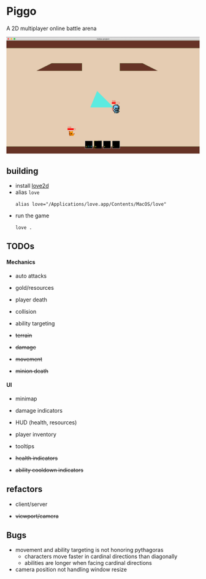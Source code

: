 # Piggo

A 2D multiplayer online battle arena

![](./screenshots/7.png)

## building
* install [love2d](https://love2d.org/#download)
* alias `love`
  ```
  alias love="/Applications/love.app/Contents/MacOS/love"
  ```
* run the game
  ```
  love .
  ```

## TODOs

#### Mechanics

* auto attacks

* gold/resources

* player death

* collision

* ability targeting

* ~~terrain~~

* ~~damage~~

* ~~movement~~

* ~~minion death~~

#### UI

* minimap

* damage indicators

* HUD (health, resources)

* player inventory

* tooltips

* ~~health indicators~~

* ~~ability cooldown indicators~~

## refactors

* client/server

* ~~viewport/camera~~

## Bugs

* movement and ability targeting is not honoring pythagoras
  * characters move faster in cardinal directions than diagonally
  * abilities are longer when facing cardinal directions
* camera position not handling window resize
